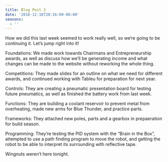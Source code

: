 ```yaml
---
title: Blog Post 3
date: '2018-12-18T20:16:00-08:00'
seasons:
  - ''
---
```

How we did this last week seemed to work really well, so we‘re going to be continuing it. Let’s jump right into it!

Foundations: We made work towards Chairmans and Entrepreneurship awards, as well as discuss how we’ll be generating income and what changes can be made to the website without reworking the whole thing.

Competitions: They made slides for an outline on what we need for different awards, and continued working with Tableu for preparation for next year.

Controls: They are creating a pneumatic presentation board for testing future pneumatics, as well as finished the battery work from last week.

Functions: They are building a coolant reservoir to prevent metal from overheating, made new arms for Blue Thunder, and practice parts. 

Frameworks: They attached new poles, parts and a gearbox in prepaeration for build season.

Programming: They’re testing the PID system with the “Brain in the Box”, attempted to use a path finding program to move the robot, and getting the robot to be able to interpret its surrounding with reflective tape.

Wingnuts weren’t here tonight.
